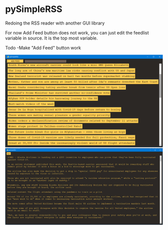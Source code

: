 # pySimpleRSS
Redoing the RSS reader with another GUI library

For now Add Feed button does not work, you can just edit the feedlist variable in source. It is the top most variable.

Todo
-Make "Add Feed" button work

![Article List](readMeImages/1.png)
![Full Text of Article](readMeImages/2.png)
